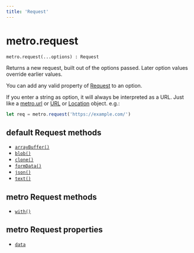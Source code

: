 ```yaml
---
title: 'Request'
---
```

# metro.request

```
metro.request(...options) : Request
```

Returns a new request, built out of the options passed. Later option values override earlier values. 

You can add any valid property of [Request](https://developer.mozilla.org/en-US/docs/Web/API/Request/Request) to an option. 

If you enter a string as option, it will always be interpreted as a URL. Just like a [metro.url](../url.md) or [URL](https://developer.mozilla.org/en-US/docs/Web/API/URL) or [Location](https://developer.mozilla.org/en-US/docs/Web/API/Location) object. e.g.:

```javascript
let req = metro.request('https://example.com/')
```

## default Request methods

- [`arrayBuffer()`](https://developer.mozilla.org/en-US/docs/Web/API/Request/arrayBuffer)
- [`blob()`](https://developer.mozilla.org/en-US/docs/Web/API/Request/blob)
- [`clone()`](https://developer.mozilla.org/en-US/docs/Web/API/Request/clone)
- [`formData()`](https://developer.mozilla.org/en-US/docs/Web/API/Request/formData)
- [`json()`](https://developer.mozilla.org/en-US/docs/Web/API/Request/json)
- [`text()`](https://developer.mozilla.org/en-US/docs/Web/API/Request/text)

## metro Request methods

- [`with()`](./with.md)

## metro Request properties

- [`data`](./data.md)
